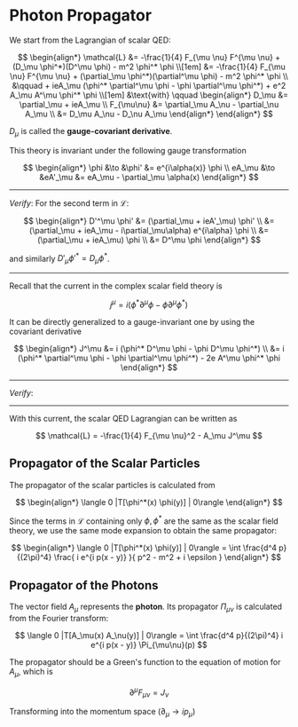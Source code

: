 # Photon Propagator

We start from the Lagrangian of scalar QED:

$$
\begin{align*}
    \mathcal{L} 
    &= -\frac{1}{4} F_{\mu \nu} F^{\mu \nu}
    + (D_\mu \phi^*)(D^\mu \phi) - m^2 \phi^* \phi
    \\[1em]
    &= -\frac{1}{4} F_{\mu \nu} F^{\mu \nu}
    + (\partial_\mu \phi^*)(\partial^\mu \phi)
    - m^2 \phi^* \phi
    \\ &\qquad
    + ieA_\mu (\phi^* \partial^\mu \phi - \phi \partial^\mu \phi^*)
    + e^2 A_\mu A^\mu \phi^* \phi
    \\[1em]
    &\text{with} \qquad
    \begin{align*}
        D_\mu &= \partial_\mu + ieA_\mu
        \\
        F_{\mu\nu} &= \partial_\mu A_\nu - \partial_\nu A_\mu
        \\
        &= D_\mu A_\nu - D_\nu A_\mu
    \end{align*}
\end{align*}
$$

$D_\mu$ is called the **gauge-covariant derivative**.

This theory is invariant under the following gauge transformation

$$
\begin{align*}
    \phi &\to &\phi' &= e^{i\alpha(x)} \phi
    \\
    eA_\mu &\to &eA'_\mu &= eA_\mu - \partial_\mu \alpha(x)
\end{align*}
$$

----

*Verify*: For the second term in $\mathcal{L}$: 

$$
\begin{align*}
    D'^\mu \phi'
    &= (\partial_\mu + ieA'_\mu) \phi'
    \\
    &= (\partial_\mu + ieA_\mu - i\partial_\mu\alpha)
    e^{i\alpha} \phi
    \\
    &= (\partial_\mu + ieA_\mu) \phi
    \\
    &= D^\mu \phi
\end{align*}
$$

and similarly $D'_\mu \phi'^* = D_\mu \phi^*$. 

----

Recall that the current in the complex scalar field theory is

$$
j^\mu = i (\phi^* \partial^\mu \phi - \phi \partial^\mu \phi^*)
$$

It can be directly generalized to a gauge-invariant one by using the covariant derivative

$$
\begin{align*}
    J^\mu &= i (\phi^* D^\mu \phi - \phi D^\mu \phi^*)
    \\
    &= i (\phi^* \partial^\mu \phi - \phi \partial^\mu \phi^*)
    - 2e A^\mu \phi^* \phi
\end{align*}
$$

----

*Verify*:

----

With this current, the scalar QED Lagrangian can be written as

$$
\mathcal{L} = -\frac{1}{4} F_{\mu \nu}^2 - A_\mu J^\mu
$$

## Propagator of the Scalar Particles

The propagator of the scalar particles is calculated from

$$
\begin{align*}
    \langle 0 |T[\phi^*(x) \phi(y)] | 0\rangle
\end{align*}
$$

Since the terms in $\mathcal{L}$ containing only $\phi, \phi^*$ are the same as the scalar field theory, we use the same mode expansion to obtain the same propagator:

$$
\begin{align*}
    \langle 0 |T[\phi^*(x) \phi(y)] | 0\rangle
    = \int \frac{d^4 p}{(2\pi)^4}
    \frac{
        i e^{i p(x - y)}
    }{
        p^2 - m^2 + i \epsilon
    }
\end{align*}
$$

## Propagator of the Photons

The vector field $A_\mu$ represents the **photon**. Its propagator $\Pi_{\mu\nu}$ is calculated from the Fourier transform:

$$
\langle 0 |T[A_\mu(x) A_\nu(y)] | 0\rangle
= \int \frac{d^4 p}{(2\pi)^4}
i e^{i p(x - y)}
\Pi_{\mu\nu}(p)
$$

The propagator should be a Green's function to the equation of motion for $A_\mu$, which is

$$
\partial^\mu F_{\mu \nu} = J_\nu
$$

Transforming into the momentum space $(\partial_\mu \to i p_\mu)$